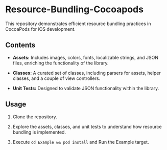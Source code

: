 # Resource-Bundling-Cocoapods

This repository demonstrates efficient resource bundling practices in CocoaPods for iOS development. 

## Contents

- **Assets:** Includes images, colors, fonts, localizable strings, and JSON files, enriching the functionality of the library.

- **Classes:** A curated set of classes, including parsers for assets, helper classes, and a couple of view controllers.

- **Unit Tests:** Designed to validate JSON functionality within the library.

## Usage

1. Clone the repository.

2. Explore the assets, classes, and unit tests to understand how resource bundling is implemented.

3. Execute `cd Example && pod install` and Run the Example target.
